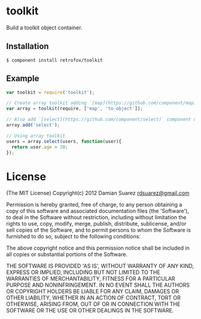 
# toolkit

 Build a toolkit object container.

## Installation

    $ component install retrofox/toolkit

## Example

```js
var toolkit = require('toolkit');

// Create array toolkit adding `[map](https://github.com/component/map)` and ``[to-object](https://github.com/component/to-object)` array components.
var array = toolkit(require, ['map', 'to-object']);

// Also add `[select](https://github.com/component/select)` component using .add() method.
array.add('select');

// Using array toolkit
users = array.select(users, function(user){
  return user.age > 20;
});
```

# License

(The MIT License)
Copyright(c) 2012 Damian Suarez <rdsuarez@gmail.com>

Permission is hereby granted, free of charge, to any person obtaining
a copy of this software and associated documentation files (the
'Software'), to deal in the Software without restriction, including
without limitation the rights to use, copy, modify, merge, publish,
distribute, sublicense, and/or sell copies of the Software, and to
permit persons to whom the Software is furnished to do so, subject to
the following conditions:

The above copyright notice and this permission notice shall be
included in all copies or substantial portions of the Software.

THE SOFTWARE IS PROVIDED 'AS IS', WITHOUT WARRANTY OF ANY KIND,
EXPRESS OR IMPLIED, INCLUDING BUT NOT LIMITED TO THE WARRANTIES OF
MERCHANTABILITY, FITNESS FOR A PARTICULAR PURPOSE AND NONINFRINGEMENT.
IN NO EVENT SHALL THE AUTHORS OR COPYRIGHT HOLDERS BE LIABLE FOR ANY
CLAIM, DAMAGES OR OTHER LIABILITY, WHETHER IN AN ACTION OF CONTRACT,
TORT OR OTHERWISE, ARISING FROM, OUT OF OR IN CONNECTION WITH THE
SOFTWARE OR THE USE OR OTHER DEALINGS IN THE SOFTWARE.
